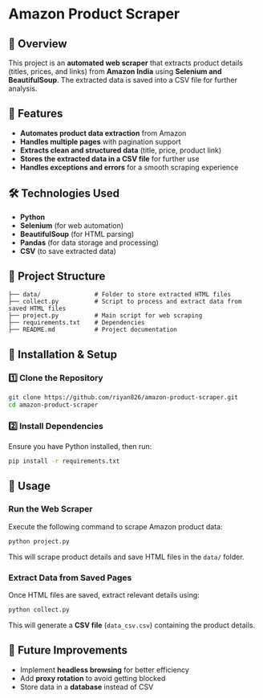 # Amazon Product Scraper

## 📌 Overview
This project is an **automated web scraper** that extracts product details (titles, prices, and links) from **Amazon India** using **Selenium and BeautifulSoup**. The extracted data is saved into a CSV file for further analysis.

## 🚀 Features
- **Automates product data extraction** from Amazon
- **Handles multiple pages** with pagination support
- **Extracts clean and structured data** (title, price, product link)
- **Stores the extracted data in a CSV file** for further use
- **Handles exceptions and errors** for a smooth scraping experience

## 🛠️ Technologies Used
- **Python**
- **Selenium** (for web automation)
- **BeautifulSoup** (for HTML parsing)
- **Pandas** (for data storage and processing)
- **CSV** (to save extracted data)

## 📂 Project Structure
```
├── data/               # Folder to store extracted HTML files
├── collect.py          # Script to process and extract data from saved HTML files
├── project.py          # Main script for web scraping
├── requirements.txt    # Dependencies
├── README.md           # Project documentation
```

## 🔧 Installation & Setup
### 1️⃣ Clone the Repository
```sh
git clone https://github.com/riyan826/amazon-product-scraper.git
cd amazon-product-scraper
```

### 2️⃣ Install Dependencies
Ensure you have Python installed, then run:
```sh
pip install -r requirements.txt
```

## 🚀 Usage
### **Run the Web Scraper**
Execute the following command to scrape Amazon product data:
```sh
python project.py
```
This will scrape product details and save HTML files in the `data/` folder.

### **Extract Data from Saved Pages**
Once HTML files are saved, extract relevant details using:
```sh
python collect.py
```
This will generate a **CSV file** (`data_csv.csv`) containing the product details.

## 📌 Future Improvements
- Implement **headless browsing** for better efficiency
- Add **proxy rotation** to avoid getting blocked
- Store data in a **database** instead of CSV
